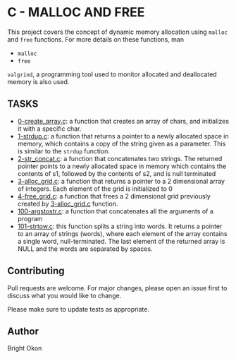 # C - MALLOC AND FREE
This project covers the concept of dynamic memory allocation using ``malloc`` and ``free`` functions. For more details on these functions,
man
- ``malloc``
- ``free``

``valgrind``, a programming tool used to monitor allocated and deallocated memory is also used.

## TASKS
- [0-create_array.c](https://github.com/Brightini/alx-low_level_programming/blob/master/0x0B-malloc_free/0-create_array.c): a function that creates an array of chars, and initializes it with a specific char.
- [1-strdup.c](https://github.com/Brightini/alx-low_level_programming/blob/master/0x0B-malloc_free/1-strdup.c): a function that returns a pointer to a newly allocated space in memory, which contains a copy of the string given as a parameter. This is similar to the ``strdup`` function.
- [2-str_concat.c](https://github.com/Brightini/alx-low_level_programming/blob/master/0x0B-malloc_free/2-str_concat.c): a function that concatenates two strings. The returned pointer points to a newly allocated space in memory which contains the contents of s1, followed by the contents of s2, and is null terminated
- [3-alloc_grid.c](https://github.com/Brightini/alx-low_level_programming/blob/master/0x0B-malloc_free/3-alloc_grid.c): a function that returns a pointer to a 2 dimensional array of integers. Each element of the grid is initialized to 0
- [4-free_grid.c](): a function that frees a 2 dimensional grid previously created by [3-alloc_grid.c](https://github.com/Brightini/alx-low_level_programming/blob/master/0x0B-malloc_free/3-alloc_grid.c) function.
- [100-argstostr.c](https://github.com/Brightini/alx-low_level_programming/blob/master/0x0B-malloc_free/100-argstostr.c): a function that concatenates all the arguments of a program
- [101-strtow.c](https://github.com/Brightini/alx-low_level_programming/blob/master/0x0B-malloc_free/101-strtow.c): this function splits a string into words. It returns a pointer to an array of strings (words), where each element of the array contains a single word, null-terminated. The last element of the returned array is NULL and the words are separated by spaces.

## Contributing

Pull requests are welcome. For major changes, please open an issue first
to discuss what you would like to change.

Please make sure to update tests as appropriate.

## Author

Bright Okon
